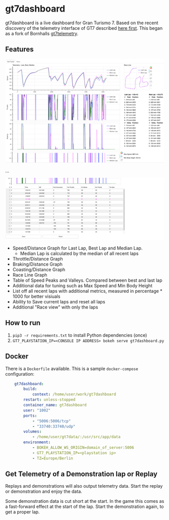# gt7dashboard

gt7dashboard is a live dashboard for Gran Turismo 7. Based on the recent discovery of the telemetry interface of GT7 described [here first](https://www.gtplanet.net/forum/threads/gt7-is-compatible-with-motion-rig.410728 ). This began as a fork of Bornhalls [gt7telemetry](https://github.com/Bornhall/gt7telemetry).

## Features

![image-20220816134203167](README.assets/image-20220816134203167.png)

...

![image-20220816134448786](README.assets/image-20220816134448786.png)

* Speed/Distance Graph for Last Lap, Best Lap and Median Lap.
  * Median Lap is calculated by the median of all recent laps
* Throttle/Distance Graph
* Braking/Distance Graph
* Coasting/Distance Graph
* Race Line Graph
* Table of Speed Peaks and Valleys. Compared between best and last lap
* Additional data for tuning such as Max Speed and Min Body Height
* List off all recent laps with additional metrics, measured in percentage * 1000 for better visiuals
* Ability to Save current laps and reset all laps
* Additional "Race view" with only the laps

## How to run

1. `pip3 -r requirements.txt` to install Python dependencies (once)
2. `GT7_PLAYSTATION_IP=<CONSOLE IP ADDRESS> bokeh serve gt7dashboard.py`

## Docker

There is a `Dockerfile` available. This is a sample `docker-compose` configuration:

```yaml
    gt7dashboard:
        build:
            context: /home/user/work/gt7dashboard
        restart: unless-stopped
        container_name: gt7dashboard
        user: "1002"
        ports:
            - "5006:5006/tcp"
            - "33740:33740/udp"
        volumes:
            - /home/user/gt7data/:/usr/src/app/data
        environment:
            - BOKEH_ALLOW_WS_ORIGIN=domain_of_server:5006
            - GT7_PLAYSTATION_IP=<playstation ip>
            - TZ=Europe/Berlin
```



## Get Telemetry of a Demonstration lap or Replay

Replays and demonstrations will also output telemetry data. Start the replay or demonstration and enjoy the data.

Some demonstration data is cut short at the start. In the game this comes as a fast-forward effect at the start of the lap. Start the demonstration again, to get a proper lap.
